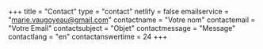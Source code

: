 +++
title = "Contact"
type = "contact"
netlify = false
emailservice = "marie.vaugoyeau@gmail.com"
contactname = "Votre nom"
contactemail = "Votre Email"
contactsubject = "Objet"
contactmessage = "Message"
contactlang = "en"
contactanswertime = 24
+++
